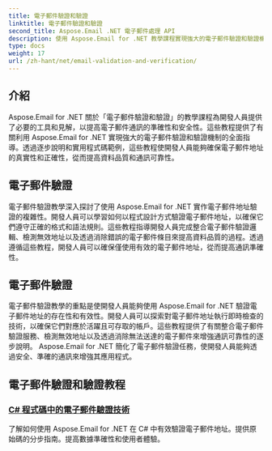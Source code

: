 ```yaml
---
title: 電子郵件驗證和驗證
linktitle: 電子郵件驗證和驗證
second_title: Aspose.Email .NET 電子郵件處理 API
description: 使用 Aspose.Email for .NET 教學課程實現強大的電子郵件驗證和驗證機制。提高通訊準確性和安全性。
type: docs
weight: 17
url: /zh-hant/net/email-validation-and-verification/
---
```


## 介紹

Aspose.Email for .NET 關於「電子郵件驗證和驗證」的教學課程為開發人員提供了必要的工具和見解，以提高電子郵件通訊的準確性和安全性。這些教程提供了有關利用 Aspose.Email for .NET 實現強大的電子郵件驗證和驗證機制的全面指導。透過逐步說明和實用程式碼範例，這些教程使開發人員能夠確保電子郵件地址的真實性和正確性，從而提高資料品質和通訊可靠性。

## 電子郵件驗證

電子郵件驗證教學深入探討了使用 Aspose.Email for .NET 實作電子郵件地址驗證的複雜性。開發人員可以學習如何以程式設計方式驗證電子郵件地址，以確保它們遵守正確的格式和語法規則。這些教程指導開發人員完成整合電子郵件驗證邏輯、檢測無效地址以及透過消除錯誤的電子郵件條目來提高資料品質的過程。透過遵循這些教程，開發人員可以確保僅使用有效的電子郵件地址，從而提高通訊準確性。

## 電子郵件驗證

電子郵件驗證教學的重點是使開發人員能夠使用 Aspose.Email for .NET 驗證電子郵件地址的存在性和有效性。開發人員可以探索對電子郵件地址執行即時檢查的技術，以確保它們對應於活躍且可存取的帳戶。這些教程提供了有關整合電子郵件驗證服務、檢測無效地址以及透過消除無法送達的電子郵件來增強通訊可靠性的逐步說明。 Aspose.Email for .NET 簡化了電子郵件驗證任務，使開發人員能夠透過安全、準確的通訊來增強其應用程式。

## 電子郵件驗證和驗證教程
### [C# 程式碼中的電子郵件驗證技術](./email-validation-techniques-in-csharp-code/)
了解如何使用 Aspose.Email for .NET 在 C# 中有效驗證電子郵件地址。提供原始碼的分步指南。提高數據準確性和使用者體驗。